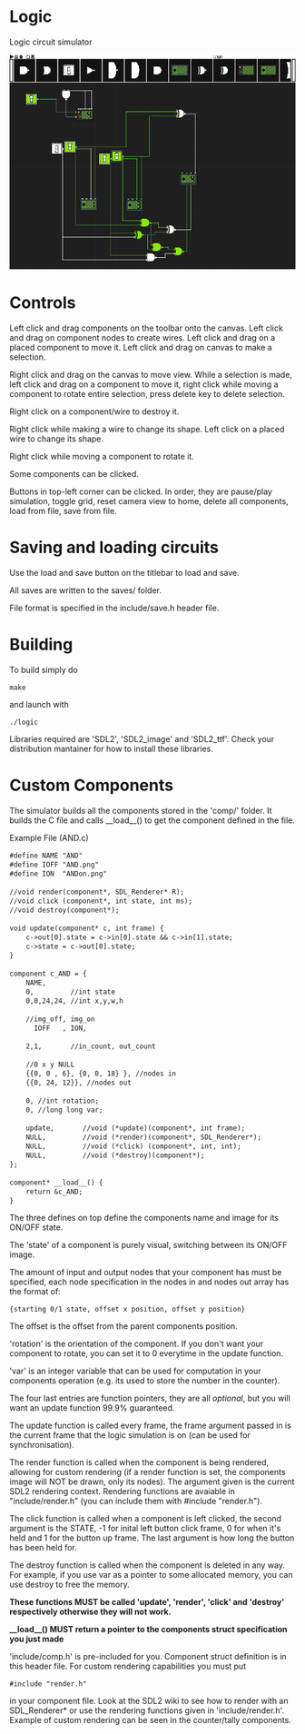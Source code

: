 # Logic
Logic circuit simulator

![Screenshot](logic.png)

# Controls
Left click and drag components on the toolbar onto the canvas.
Left click and drag on component nodes to create wires.
Left click and drag on a placed component to move it.
Left click and drag on canvas to make a selection.

Right click and drag on the canvas to move view.
While a selection is made, left click and drag on a component to move it,
right click while moving a component to rotate entire selection, press delete
key to delete selection.

Right click on a component/wire to destroy it.

Right click while making a wire to change its shape.
Left click on a placed wire to change its shape.

Right click while moving a component to rotate it.

Some components can be clicked.

Buttons in top-left corner can be clicked.
In order, they are pause/play simulation, toggle grid, reset camera view to home,
delete all components, load from file, save from file.

# Saving and loading circuits

Use the load and save button on the titlebar to load and save.

All saves are written to the saves/ folder.

File format is specified in the include/save.h header file.

# Building

To build simply do
```
make
```

and launch with
```
./logic
```

Libraries required are 'SDL2', 'SDL2_image' and 'SDL2_ttf'.
Check your distribution mantainer for how to install these libraries.

# Custom Components
The simulator builds all the components stored in the 'comp/' folder.
It builds the C file and calls \_\_load\_\_() to get the component defined in the file.

Example File (AND.c)
```
#define NAME "AND"
#define IOFF "AND.png"
#define ION  "ANDon.png"

//void render(component*, SDL_Renderer* R);
//void click (component*, int state, int ms);
//void destroy(component*);

void update(component* c, int frame) {
	c->out[0].state = c->in[0].state && c->in[1].state;
	c->state = c->out[0].state;
}

component c_AND = {
	NAME,
	0,         //int state
	0,0,24,24, //int x,y,w,h

	//img_off, img_on
	  IOFF   , ION,  

	2,1,       //in_count, out_count

	//0 x y NULL
	{{0, 0 , 6}, {0, 0, 18} }, //nodes in 
	{{0, 24, 12}}, //nodes out

	0, //int rotation;
	0, //long long var;

	update,       //void (*update)(component*, int frame);
	NULL,         //void (*render)(component*, SDL_Renderer*);
	NULL,         //void (*click) (component*, int, int);
	NULL,         //void (*destroy)(component*);
};

component* __load__() {
	return &c_AND;
}
```

The three defines on top define the components name and image for its ON/OFF state.

The 'state' of a component is purely visual, switching between its ON/OFF image.

The amount of input and output nodes that your component has must be specified,
each node specification in the nodes in and nodes out array has the format of:
```
{starting 0/1 state, offset x position, offset y position}
```
The offset is the offset from the parent components position.

'rotation' is the orientation of the component. If you don't want your component to rotate, you can set it to 0 everytime in the update function.

'var' is an integer variable that can be used for computation in your components operation (e.g. its used to store the number in the counter).

The four last entries are function pointers, they are all *optional*, but you will want an
update function 99.9% guaranteed.

The update function is called every frame, the frame argument passed in is the current
frame that the logic simulation is on (can be used for synchronisation).

The render function is called when the component is being rendered, allowing for custom rendering
(if a render function is set, the components image will NOT be drawn, only its nodes). The argument
given is the current SDL2 rendering context. Rendering functions are avaiable in "include/render.h" (you can include them with #include "render.h").

The click function is called when a component is left clicked, the second argument is the STATE,
-1 for inital left button click frame, 0 for when it's held and 1 for the button up frame. The
last argument is how long the button has been held for.

The destroy function is called when the component is deleted in any way. For example, if you use var
as a pointer to some allocated memory, you can use destroy to free the memory.

**These functions MUST be called 'update', 'render', 'click' and 'destroy' respectively otherwise they will
not work.**

**\_\_load\_\_() MUST return a pointer to the components struct specification you just made**

'include/comp.h' is pre-included for you. Component struct definition is in this header file.
For custom rendering capabilities you must put
```
#include "render.h"
```
in your component file. Look at the SDL2 wiki to see how to render with an SDL\_Renderer\* or use
the rendering functions given in 'include/render.h'. Example of custom rendering can be seen in
the counter/tally components.
